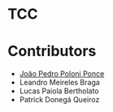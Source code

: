 # TCC

# Contributors
* [João Pedro Poloni Ponce](https://github.com/JoaoPedroPP)
* Leandro Meireles Braga
* Lucas Paiola Bertholato
* Patrick Donegá Queiroz
